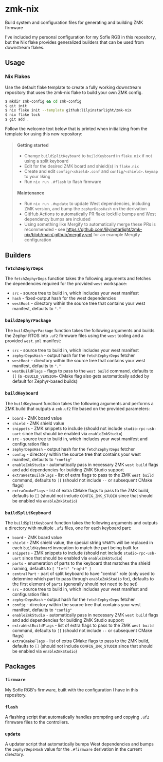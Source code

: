 # zmk-nix

Build system and configuration files for generating and building ZMK firmware

I've included my personal configuration for my Sofle RGB in this repository, but the Nix flake provides generalized builders that can be used from downstream flakes.


## Usage

### Nix Flakes

Use the default flake template to create a fully working downstream repository that uses the zmk-nix flake to build your own ZMK config.

```sh
$ mkdir zmk-config && cd zmk-config
$ git init
$ nix flake init --template github:lilyinstarlight/zmk-nix
$ nix flake lock
$ git add .
```

Follow the welcome text below that is printed when initializing from the template for using this new repository:

> #### Getting started
> 
> - Change `buildSplitKeyboard` to `buildKeyboard` in `flake.nix` if not using a split keyboard
> - Edit for the desired ZMK board and shield(s) in `flake.nix`
> - Create and edit `config/<shield>.conf` and `config/<shield>.keymap` to your liking
> - Run `nix run .#flash` to flash firmware
> 
> 
> #### Maintenance
> 
> - Run `nix run .#update` to update West dependencies, including ZMK version, and bump the `zephyrDepsHash` on the derivation
> - GitHub Actions to automatically PR flake lockfile bumps and West dependency bumps are included
> - Using something like Mergify to automatically merge these PRs is recommended - see <https://github.com/lilyinstarlight/zmk-nix/blob/main/.github/mergify.yml> for an example Mergify configuration


## Builders

### `fetchZephyrDeps`

The `fetchZephyrDeps` function takes the following arguments and fetches the dependencies required for the provided `west` workspace:

* `src` - source tree to build in, which includes your west manifest
* `hash` - fixed-output hash for the west dependencies
* `westRoot` - directory within the source tree that contains your west manifest, defaults to `"."`


### `buildZephyrPackage`

The `buildZephyrPackage` function takes the following arguments and builds the Zephyr RTOS into `.uf2` firmware files using the `west` tooling and a provided `west.yml` manifest:

* `src` - source tree to build in, which includes your west manifest
* `zephyrDepsHash` - output hash for the `fetchZephyrDeps` fetcher
* `westRoot` - directory within the source tree that contains your west manifest, defaults to `"."`
* `westBuildFlags` - flags to pass to the `west build` command, defaults to `[]` (a `-DBUILD_VERSION=` CMake flag also gets automatically added by default for Zephyr-based builds)


### `buildKeyboard`

The `buildKeyboard` function takes the following arguments and performs a ZMK build that outputs a `zmk.uf2` file based on the provided parameters:

* `board` - ZMK board value
* `shield` - ZMK shield value
* `snippets` - ZMK snippets to include (should not include `studio-rpc-usb-uart` since that should be enabled via `enableZmkStudio`)
* `src` - source tree to build in, which includes your west manifest and configuration files
* `zephyrDepsHash` - output hash for the `fetchZephyrDeps` fetcher
* `config` - directory within the source tree that contains your west manifest, defaults to `"config"`
* `enableZmkStudio` - automatically pass in necessary ZMK `west build` flags and add dependencies for building ZMK Studio support
* `extraWestBuildFlags` - list of extra flags to pass to the ZMK `west build` command, defaults to `[]` (should not include `--` or subsequent CMake flags)
* `extraCmakeFlags` - list of extra CMake flags to pass to the ZMK build, defaults to `[]` (should not include `CONFIG_ZMK_STUDIO` since that should be enabled via `enableZmkStudio`)


### `buildSplitKeyboard`

The `buildSplitKeyboard` function takes the following arguments and outputs a directory with multiple `.uf2` files, one for each keyboard part:

* `board` - ZMK board value
* `shield` - ZMK shield value, the special string `%PART%` will be replaced in each `buildKeyboard` invocation to match the part being built for
* `snippets` - ZMK snippets to include (should not include `studio-rpc-usb-uart` since that should be enabled via `enableZmkStudio`)
* `parts` - enumeration of parts to the keyboard that matches the shield naming, defaults to `[ "left" "right" ]`
* `centralPart` - part of split keyboard to have "central" role (only used to determine which part to pass through `enableZmkStudio` for), defaults to the first element of `parts` (generally should not need to be set)
* `src` - source tree to build in, which includes your west manifest and configuration files
* `zephyrDepsHash` - output hash for the `fetchZephyrDeps` fetcher
* `config` - directory within the source tree that contains your west manifest, defaults to `"config"`
* `enableZmkStudio` - automatically pass in necessary ZMK `west build` flags and add dependencies for building ZMK Studio support
* `extraWestBuildFlags` - list of extra flags to pass to the ZMK `west build` command, defaults to `[]` (should not include `--` or subsequent CMake flags)
* `extraCmakeFlags` - list of extra CMake flags to pass to the ZMK build, defaults to `[]` (should not include `CONFIG_ZMK_STUDIO` since that should be enabled via `enableZmkStudio`)


## Packages

### `firmware`

My Sofle RGB's firmware, built with the configuration I have in this repository.


### `flash`

A flashing script that automatically handles prompting and copying `.uf2` firmware files to the controllers.


### `update`

A updater script that automatically bumps West dependencies and bumps the `zephyrDepsHash` value for the `.#firmware` derivation in the current directory.

